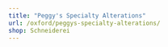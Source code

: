 ```yaml
---
title: "Peggy's Specialty Alterations"
url: /oxford/peggys-specialty-alterations/
shop: Schneiderei
---
```

